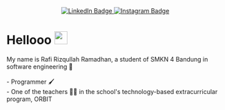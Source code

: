 <div class="header" align="center">
<div id="badges">
  <a href="https://www.linkedin.com/in/rafi-rizqullah-ramadhan-07886b283/">
    <img src="https://img.shields.io/badge/LinkedIn-blue?style=for-the-badge&logo=linkedin&logoColor=white" alt="LinkedIn Badge"/>
  </a>
  <a href="https://www.instagram.com/_urafi/">
    <img src="https://img.shields.io/badge/Instagram-purple?style=for-the-badge&logo=instagram&logoColor=white" alt="Instagram Badge"/>
  </a>
</div>
</div>

<h1>
  Hellooo
  <img src="https://media.giphy.com/media/hvRJCLFzcasrR4ia7z/giphy.gif" width="30px"/>
</h1>
My name is Rafi Rizqullah Ramadhan, a student of SMKN 4 Bandung in software engineering 🏫 </br> </br>
- Programmer 🖌️ </br>
- One of the teachers 👨‍🏫 in the school's technology-based extracurricular program, ORBIT
